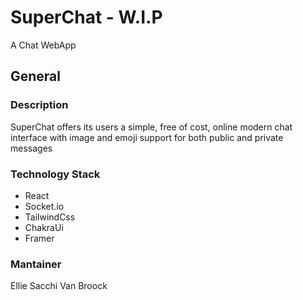 # SuperChat - W.I.P
A Chat WebApp

## General
### Description
SuperChat offers its users a simple, free of cost, online modern chat interface with image and emoji support for
both public and private messages

### Technology Stack
- React
- Socket.io
- TailwindCss
- ChakraUi
- Framer

### Mantainer
Ellie Sacchi Van Broock
